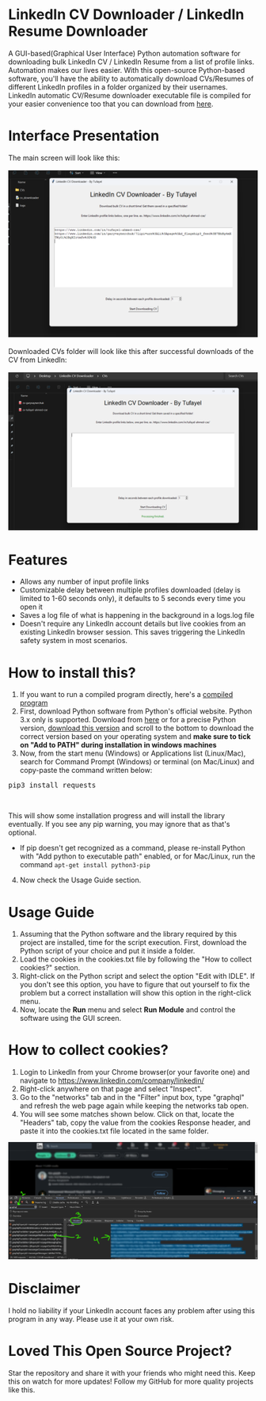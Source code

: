 # LinkedIn CV Downloader / LinkedIn Resume Downloader
A GUI-based(Graphical User Interface) Python automation software for downloading bulk LinkedIn CV / LinkedIn Resume from a list of profile links. Automation makes our lives easier. With this open-source Python-based software, you'll have the ability to automatically download CVs/Resumes of different LinkedIn profiles in a folder organized by their usernames.<br>LinkedIn automatic CV/Resume downloader executable file is compiled for your easier convenience too that you can download from <a href="https://github.com/TufayelLUS/LinkedIn-CV-Downloader/tree/main/Executable">here</a>.

# Interface Presentation
The main screen will look like this:<br><br>
<img src="https://raw.githubusercontent.com/TufayelLUS/LinkedIn-CV-Downloader/main/screenshots/ss1.png" />
<br><br>
Downloaded CVs folder will look like this after successful downloads of the CV from LinkedIn:<br><br>
<img src="https://raw.githubusercontent.com/TufayelLUS/LinkedIn-CV-Downloader/main/screenshots/ss2.png" />

# Features
* Allows any number of input profile links
* Customizable delay between multiple profiles downloaded (delay is limited to 1-60 seconds only), it defaults to 5 seconds every time you open it
* Saves a log file of what is happening in the background in a logs.log file
* Doesn't require any LinkedIn account details but live cookies from an existing LinkedIn browser session. This saves triggering the LinkedIn safety system in most scenarios.

# How to install this?
1. If you want to run a compiled program directly, here's a <a href="https://github.com/TufayelLUS/LinkedIn-CV-Downloader/tree/main/Executable">compiled program</a>
2. First, download Python software from Python's official website. Python 3.x only is supported. Download from <a href="https://python.org/downloads">here</a> or for a precise Python version, <a href="https://www.python.org/downloads/release/python-3118/">download this version</a> and scroll to the bottom to download the correct version based on your operating system and <b>make sure to tick on "Add to PATH" during installation in windows machines</b>
3. Now, from the start menu (Windows) or Applications list (Linux/Mac), search for Command Prompt (Windows) or terminal (on Mac/Linux) and copy-paste the command written below:
<pre>pip3 install requests</pre><br>
This will show some installation progress and will install the library eventually. If you see any pip warning, you may ignore that as that's optional.
* If pip doesn't get recognized as a command, please re-install Python with "Add python to executable path" enabled, or for Mac/Linux, run the command <code>apt-get install python3-pip</code>
4. Now check the Usage Guide section.

# Usage Guide 
1. Assuming that the Python software and the library required by this project are installed, time for the script execution. First, download the Python script of your choice and put it inside a folder.
2. Load the cookies in the cookies.txt file by following the "How to collect cookies?" section.
3. Right-click on the Python script and select the option "Edit with IDLE". If you don't see this option, you have to figure that out yourself to fix the problem but a correct installation will show this option in the right-click menu.
4. Now, locate the <b>Run</b> menu and select <b>Run Module</b> and control the software using the GUI screen.

# How to collect cookies?
1. Login to LinkedIn from your Chrome browser(or your favorite one) and navigate to <a href="https://www.linkedin.com/company/linkedin/">https://www.linkedin.com/company/linkedin/</a>
2. Right-click anywhere on that page and select "Inspect".
3. Go to the "networks" tab and in the "Filter" input box, type "graphql" and refresh the web page again while keeping the networks tab open.
4. You will see some matches shown below. Click on that, locate the "Headers" tab, copy the value from the cookies Response header, and paste it into the cookies.txt file located in the same folder.
<img src="https://raw.githubusercontent.com/TufayelLUS/LinkedIn-Scraper/master/LinkedIn%20Lead%20Scraper%202024%20Edition/help.png" />

# Disclaimer
I hold no liability if your LinkedIn account faces any problem after using this program in any way. Please use it at your own risk. 

# Loved This Open Source Project?
Star the repository and share it with your friends who might need this. Keep this on watch for more updates! Follow my GitHub for more quality projects like this.
